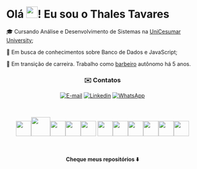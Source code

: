 <h1>Olá <img src="https://raw.githubusercontent.com/kaueMarques/kaueMarques/master/hi.gif" height="30px">! Eu sou o Thales Tavares</h1>

<div>
<p align="left">
🎓    Cursando Análise e Desenvolvimento de Sistemas na <a href="https://www.unicesumar.edu.br/english/">UniCesumar University</a>;
</p>
<p>
🌱   Em busca de conhecimentos sobre Banco de Dados e JavaScript;
</p>
<p align="left">
👜    Em transição de carreira. Trabalho como <a href="https://www.instagram.com/tavaressbarber">barbeiro</a> autônomo há 5 anos.
</p>
</div>

<div align="center">
<h3> ✉️ Contatos </h3>

[![E-mail](https://img.shields.io/badge/Gmail-D14836?style=for-the-badge&logo=gmail&logoColor=white)](mailto:thalestavares.r@gmail.com)
[![Linkedin](https://img.shields.io/badge/LinkedIn-0077B5?style=for-the-badge&logo=linkedin&logoColor=white)](https://www.linkedin.com/in/thales-tavaress/)
[![WhatsApp](https://img.shields.io/badge/WhatsApp-25D366?style=for-the-badge&logo=whatsapp&logoColor=white)](https://wa.me/5532988517924)
</div><br><br>

<!-- <div align="center">
<img height="180em" src="https://github-readme-stats.vercel.app/api?username=thalesrr1&show_icons=true&theme=dracula&include_all_commits=true&count_private=true"/>
</a>
</div> -->

<div align="center">
<img src="https://cdn.jsdelivr.net/gh/devicons/devicon/icons/html5/html5-original.svg" width="40" height="40"/><img src="https://cdn.jsdelivr.net/gh/devicons/devicon/icons/css3/css3-original-wordmark.svg" width="50" height="50"/><img src="https://cdn.jsdelivr.net/gh/devicons/devicon/icons/javascript/javascript-original.svg" width="40" height="40"/><img src="https://cdn.jsdelivr.net/gh/devicons/devicon/icons/git/git-plain.svg" width="40" height="40"/><img src="https://cdn.jsdelivr.net/gh/devicons/devicon/icons/github/github-original.svg" width="40" height="40"/>      <img src="https://cdn.jsdelivr.net/gh/devicons/devicon/icons/postgresql/postgresql-plain.svg" width="40" height="40"/><img src="https://cdn.jsdelivr.net/gh/devicons/devicon/icons/vscode/vscode-original.svg" width="40" height="40"/><img src="https://cdn.jsdelivr.net/gh/devicons/devicon/icons/linux/linux-original.svg" width="40" height="40"/><img src="https://cdn.jsdelivr.net/gh/devicons/devicon/icons/figma/figma-original.svg" width="40" height="40"/><img src="https://cdn.jsdelivr.net/gh/devicons/devicon/icons/windows8/windows8-original.svg" width="40" height="40"/><img src="https://cdn.jsdelivr.net/gh/devicons/devicon/icons/bash/bash-original.svg" width="40" height="40" border-radius="10"/><br><br><br>
 
<strong>Cheque meus repositórios ⬇️</strong>
</div>

